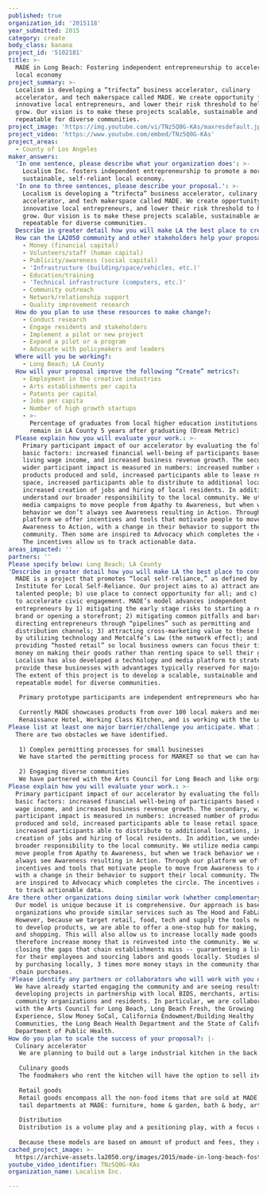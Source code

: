 ```yaml
---
published: true
organization_id: '2015118'
year_submitted: 2015
category: create
body_class: banana
project_id: '5102181'
title: >-
  MADE in Long Beach: Fostering independent entrepreneurship to accelerate the
  local economy
project_summary: >-
  Localism is developing a “trifecta” business accelerator, culinary
  accelerator, and tech makerspace called MADE. We create opportunity for
  innovative local entrepreneurs, and lower their risk threshold to help them
  grow. Our vision is to make these projects scalable, sustainable and
  repeatable for diverse communities. 
project_image: 'https://img.youtube.com/vi/TNz5Q0G-KAs/maxresdefault.jpg'
project_video: 'https://www.youtube.com/embed/TNz5Q0G-KAs'
project_areas:
  - County of Los Angeles
maker_answers:
  'In one sentence, please describe what your organization does': >-
    Localism Inc. fosters independent entrepreneurship to promote a more
    sustainable, self-reliant local economy.
  'In one to three sentences, please describe your proposal.': >-
    Localism is developing a “trifecta” business accelerator, culinary
    accelerator, and tech makerspace called MADE. We create opportunity for
    innovative local entrepreneurs, and lower their risk threshold to help them
    grow. Our vision is to make these projects scalable, sustainable and
    repeatable for diverse communities. 
  Describe in greater detail how you will make LA the best place to create.: "MADE is a project that promotes “local self-reliance,” as defined by the Institute for Local Self-Reliance. Our project aims to a) attract and keep talented people; b) use place to connect opportunity for all; and c) use place to accelerate civic engagement. MADE’s model advances independent entrepreneurs by 1) mitigating the early stage risks to starting a retail brand or opening a storefront; 2) mitigating common pitfalls and barriers by directing entrepreneurs through “pipelines” such as permitting and distribution channels; 3) attracting cross-marketing value to these businesses by utilizing technology and Metcalfe’s Law (the network effect); and 4) providing “hosted retail” so local business owners can focus their time and money on making their goods rather than renting space to sell their goods. Localism has also developed a technology and media platform to strategically provide these businesses with advantages typically reserved for major brands. The extent of this project is to develop a scalable, sustainable and repeatable model for diverse communities.\r\n\r\nPrimary prototype participants are independent entrepreneurs who have a product, a business growth plan, and reflect the socioeconomic diversity of the locality of Long Beach. Secondary prototype participants are product makers who can scale through manufacture, merchants who plan to open storefronts, and artisans who can increase their value by elevating their craft and training apprentices.\r\n\r\nCurrently MADE showcases products from over 100 local makers and merchants, distributes products to key destinations such as \r\nRenaissance Hotel, Working Class Kitchen, and is working with the Long Beach Airport, and the CVB for further exposure of the MADE in Long Beach brand. In the first 10 months since opening at least 25 living wage jobs have been created, half of which are tech jobs. Several of these businesses are ready to expand beyond MADE and are actively looking for space to lease. Over 200 makers are on the waiting list to get their products in MADE, many of which are cottage foodmakers. MADE is seeking funding not just to expand facilities, but also to increase to capacity to foster the types of great businesses that reflect the unique character of Long Beach. In addition to our incubator services, we have hosted over 50 events, ranging from fashion and art shows to hackathons and maker expos. We also offer innovation-based STEM classes for children  and adults."
  How can the LA2050 community and other stakeholders help your proposal succeed?:
    - Money (financial capital)
    - Volunteers/staff (human capital)
    - Publicity/awareness (social capital)
    - 'Infrastructure (building/space/vehicles, etc.)'
    - Education/training
    - 'Technical infrastructure (computers, etc.)'
    - Community outreach
    - Network/relationship support
    - Quality improvement research
  How do you plan to use these resources to make change?:
    - Conduct research
    - Engage residents and stakeholders
    - Implement a pilot or new project
    - Expand a pilot or a program
    - Advocate with policymakers and leaders
  Where will you be working?:
    - Long Beach; LA County
  How will your proposal improve the following “Create” metrics?:
    - Employment in the creative industries
    - Arts establishments per capita
    - Patents per capital
    - Jobs per capita
    - Number of high growth startups
    - >-
      Percentage of graduates from local higher education institutions that
      remain in LA County 5 years after graduating (Dream Metric)
  Please explain how you will evaluate your work.: >-
    Primary participant impact of our accelerator by evaluating the following
    basic factors: increased financial well-being of participants based on
    living wage income, and increased business revenue growth. The secondary,
    wider participant impact is measured in numbers: increased number of
    products produced and sold, increased participants able to lease retail
    space, increased participants able to distribute to additional locations,
    increased creation of jobs and hiring of local residents. In addition, we
    understand our broader responsibility to the local community. We utilize
    media campaigns to move people from Apathy to Awareness, but when we track
    behavior we don’t always see Awareness resulting in Action. Through our
    platform we offer incentives and tools that motivate people to move from
    Awareness to Action, with a change in their behavior to support their local
    community. Then some are inspired to Advocacy which completes the circle.
    The incentives allow us to track actionable data.
areas_impacted: ''
partners: ''
Please specify below: Long Beach; LA County
'Describe in greater detail how you will make LA the best place to connect:': >-
  MADE is a project that promotes “local self-reliance,” as defined by the
  Institute for Local Self-Reliance. Our project aims to a) attract and keep
  talented people; b) use place to connect opportunity for all; and c) use place
  to accelerate civic engagement. MADE’s model advances independent
  entrepreneurs by 1) mitigating the early stage risks to starting a retail
  brand or opening a storefront; 2) mitigating common pitfalls and barriers by
  directing entrepreneurs through “pipelines” such as permitting and
  distribution channels; 3) attracting cross-marketing value to these businesses
  by utilizing technology and Metcalfe’s Law (the network effect); and 4)
  providing “hosted retail” so local business owners can focus their time and
  money on making their goods rather than renting space to sell their goods.
  Localism has also developed a technology and media platform to strategically
  provide these businesses with advantages typically reserved for major brands.
  The extent of this project is to develop a scalable, sustainable and
  repeatable model for diverse communities.
   
   Primary prototype participants are independent entrepreneurs who have a product, a business growth plan, and reflect the socioeconomic diversity of the locality of Long Beach. Secondary prototype participants are product makers who can scale through manufacture, merchants who plan to open storefronts, and artisans who can increase their value by elevating their craft and training apprentices.
   
   Currently MADE showcases products from over 100 local makers and merchants, distributes products to key destinations such as 
   Renaissance Hotel, Working Class Kitchen, and is working with the Long Beach Airport, and the CVB for further exposure of the MADE in Long Beach brand. In the first 10 months since opening at least 25 living wage jobs have been created, half of which are tech jobs. Several of these businesses are ready to expand beyond MADE and are actively looking for space to lease. Over 200 makers are on the waiting list to get their products in MADE, many of which are cottage foodmakers. MADE is seeking funding not just to expand facilities, but also to increase to capacity to foster the types of great businesses that reflect the unique character of Long Beach. In addition to our incubator services, we have hosted over 50 events, ranging from fashion and art shows to hackathons and maker expos. We also offer innovation-based STEM classes for children and adults.
Please list at least one major barrier/challenge you anticipate. What is your strategy for overcoming these obstacles?: |-
  There are two obstacles we have identified. 
   
   1) Complex permitting processes for small businesses
   We have started the permitting process for MARKET so that we can have a Certified Farmer’s Market at least three times a week in our store, in addition to sales of cottage food products. This will allow us to provide affordable, freshly prepared foods to the community. We have also started research and a "permit pipeline" for this project, in partnership with the LB Health Department and LB Fresh.org.
   
   2) Engaging diverse communities
   We have partnered with the Arts Council for Long Beach and like organizations in order to activate community spaces and engage the community. MADE’s physical venue and organizational structure provide a nurturing hub for artists and other creatives, providing the support and structure with which to build sustainability and success.
Please explain how you will evaluate your work.: >-
  Primary participant impact of our accelerator by evaluating the following
  basic factors: increased financial well-being of participants based on living
  wage income, and increased business revenue growth. The secondary, wider
  participant impact is measured in numbers: increased number of products
  produced and sold, increased participants able to lease retail space,
  increased participants able to distribute to additional locations, increased
  creation of jobs and hiring of local residents. In addition, we understand our
  broader responsibility to the local community. We utilize media campaigns to
  move people from Apathy to Awareness, but when we track behavior we don’t
  always see Awareness resulting in Action. Through our platform we offer
  incentives and tools that motivate people to move from Awareness to Action,
  with a change in their behavior to support their local community. Then some
  are inspired to Advocacy which completes the circle. The incentives allow us
  to track actionable data.
Are there other organizations doing similar work (whether complementary or competitive)? What is unique about your proposed approach?: >-
  Our model is unique because it is comprehensive. Our approach is based on
  organizations who provide similar services such as The Hood and FabLab.
  However, because we target retail, food, tech and supply the tools necessary
  to develop products, we are able to offer a one-stop hub for making, dining
  and shopping. This will also allow us to increase locally made goods and
  therefore increase money that is reinvested into the community. We will be
  closing the gaps that chain establishments miss -- guaranteeing a living wage
  for their employees and sourcing labors and goods locally. Studies show that
  by purchasing locally, 3 times more money stays in the community than with
  chain purchases.
'Please identify any partners or collaborators who will work with you on this project. How much of the $100,000 grant award will each partner receive?': >-
  We have already started engaging the community and are seeing results by
  developing projects in partnership with local BIDS, merchants, artisans,
  community organizations and residents. In particular, we are collaborating
  with the Arts Council for Long Beach, Long Beach Fresh, the Growing
  Experience, Slow Money SoCal, California Endowment/Building Healthy
  Communities, the Long Beach Health Department and the State of California
  Department of Public Health.
How do you plan to scale the success of your proposal?: |-
  Culinary accelerator
   We are planning to build out a large industrial kitchen in the back 1/3 of the 12,500 sq ft space at MADE. It will be rented out to up and coming foodmakers for blocks of 4-8 hours at a time. A culinary accelerator is for food businesses that have plans to grow by packaging and distributing their unique products. Long Beach does not have a culinary accelerator, and currently many of our foodmakers have to leave Long Beach to develop their businesses. To be conservative in our projects we estimated 4 foodmakers renting our kitchen space at $30 an hour, but only for 18 hours a day. 
   
   Culinary goods
   The foodmakers who rent the kitchen will have the option to sell items at wholesale to MADE for retail sales. Only selected food prepared in the incubator kitchen will be packaged and sold at MADE, and some foodmakers will be using the kitchen for catering. Additionally several local and regional farms have partnered with MADE to offer fresh produce, eggs, honey from local fields, and regular grocery items such as artisan bread, pasta, spices, coffees, and 40+ local food brands. This math is based on 100 food sales a day at an average food sale price of $10. 
   
   Retail goods
   Retail goods encompass all the non-food items that are sold at MADE. There are currently products from over 100 local makers. This estimation is based on one main aspect: By increasing foot traffic with food there will be increased exposure of non-food re
   tail departments at MADE: furniture, home & garden, bath & body, artisan jewelry, books & music, hand-assembled bikes and biking accessories, lamps & candles, apparel, baby and children, greeting cards and more. As MADE matures it will resemble a local department store with a market space. These are based on 60 vendor/40 MADE consignment sales.
   
   Distribution
   Distribution is a volume play and a positioning play, with a focus on key destinations such as The Renaissance Long Beach, and fine local establishments such as Working Class Kitchen. 
   
   Because these models are based on amount of product and fees, they are scalable for the growth of clients that we receive. Moreover, we do make revenue by renting out facility space for events, for which we charge 50%.
cached_project_image: >-
  https://archive-assets.la2050.org/images/2015/made-in-long-beach-fostering-independent-entrepreneurship-to-accelerate-the-local-economy/img.youtube.com/vi/TNz5Q0G-KAs/maxresdefault.jpg
youtube_video_identifier: TNz5Q0G-KAs
organization_name: Localism Inc.

---
```

